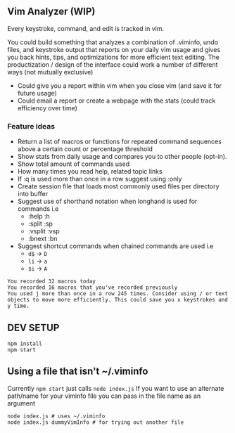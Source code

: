 ## Vim Analyzer (WIP)

Every keystroke, command, and edit is tracked in vim.

You could build something that analyzes a combination of .viminfo, undo files,
and keystroke output that reports on your daily vim usage and gives you back
hints, tips, and optimizations for more efficient text editing. The productization / design
of the interface could work a number of different ways (not mutually exclusive)

- Could give you a report within vim when you close vim (and save it for future usage)
- Could email a report or create a webpage with the stats (could track efficiency over time)

### Feature ideas
- Return a list of macros or functions for repeated command sequences above a certain count or percentage threshold
- Show stats from daily usage and compares you to other people (opt-in).
- Show total amount of commands used
- How many times you read help, related topic links
- If :q is used more than once in a row suggest using :only
- Create session file that loads most commonly used files per directory into buffer
- Suggest use of shorthand notation when longhand is used for commands i.e
  - :help :h
  - :split :sp
  - :vsplit :vsp
  - :bnext :bn
- Suggest shortcut commands when chained commands are used i.e
  - `d$` → `D`
  - `li` → `a`
  - `$i` → `A`
```
You recorded 32 macros today
You recorded 16 macros that you've recorded previously
You used j more than once in a row 245 times. Consider using / or text objects to move more efficiently. This could save you x keystrokes and y time.
```

## DEV SETUP

```
npm install
npm start
```

## Using a file that isn't ~/.viminfo
Currently ```npm start``` just calls ```node index.js```
If you want to use an alternate path/name for your viminfo file
you can pass in the file name as an argument

```
node index.js # uses ~/.viminfo
node index.js dummyVimInfo # for trying out another file
```

